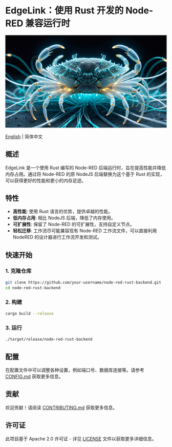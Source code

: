 # EdgeLink：使用 Rust 开发的 Node-RED 兼容运行时

![Node-RED Rust Backend](assets/banner.jpg)

[English](README.md) | 简体中文

## 概述

EdgeLink 是一个使用 Rust 编写的 Node-RED 后端运行时，旨在提高性能并降低内存占用。通过将 Node-RED 的原 NodeJS 后端替换为这个基于 Rust 的实现，可以获得更好的性能和更小的内存足迹。

## 特性

- **高性能**: 使用 Rust 语言的优势，提供卓越的性能。
- **低内存占用**: 相比 NodeJS 后端，降低了内存使用。
- **可扩展性**: 保留了 Node-RED 的可扩展性，支持自定义节点。
- **轻松迁移**: 工作流尽可能兼容现有 Node-RED 工作流文件，可以直接利用 NodeRED 的设计器进行工作流开发和测试。

## 快速开始

### 1. 克隆仓库

```bash
git clone https://github.com/your-username/node-red-rust-backend.git
cd node-red-rust-backend
```

### 2. 构建

```bash
cargo build --release
```

### 3. 运行

```bash
./target/release/node-red-rust-backend
```

## 配置

在配置文件中可以调整各种设置，例如端口号、数据库连接等。请参考 [CONFIG.md](docs/CONFIG.md) 获取更多信息。

## 贡献

欢迎贡献！请阅读 [CONTRIBUTING.md](CONTRIBUTING.md) 获取更多信息。

## 许可证

此项目基于 Apache 2.0 许可证 - 详见 [LICENSE](LICENSE) 文件以获取更多详细信息。
